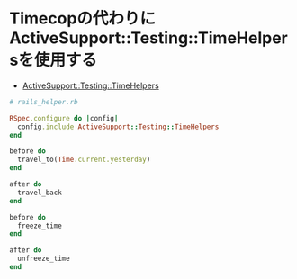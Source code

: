 # Timecopの代わりにActiveSupport::Testing::TimeHelpersを使用する
- [ActiveSupport::Testing::TimeHelpers](https://api.rubyonrails.org/classes/ActiveSupport/Testing/TimeHelpers.html)

```ruby
# rails_helper.rb

RSpec.configure do |config|
  config.include ActiveSupport::Testing::TimeHelpers
end
```

```ruby
before do
  travel_to(Time.current.yesterday)
end

after do
  travel_back
end
```

```ruby
before do
  freeze_time
end

after do
  unfreeze_time
end
```

